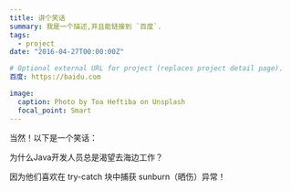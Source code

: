 ```yaml
---
title: 讲个笑话
summary: 我是一个描述,并且能链接到 `百度`.
tags:
  - project
date: "2016-04-27T00:00:00Z"

# Optional external URL for project (replaces project detail page).
百度: https://baidu.com

image:
  caption: Photo by Toa Heftiba on Unsplash
  focal_point: Smart
---
```

当然！以下是一个笑话：

为什么Java开发人员总是渴望去海边工作？

因为他们喜欢在 try-catch 块中捕获 sunburn（晒伤）异常！